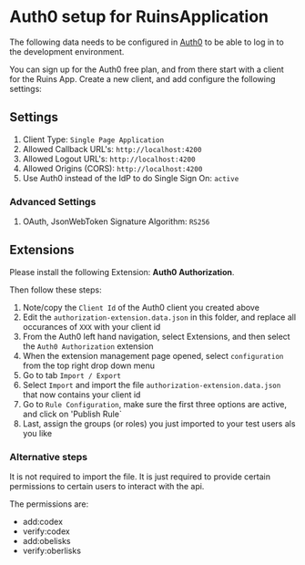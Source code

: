# Auth0 setup for RuinsApplication

The following data needs to be configured in [Auth0](https://auth0.com) to be able to log in to the development environment.

You can sign up for the Auth0 free plan, and from there start with a client for the Ruins App. Create a new client, and add configure the following settings:

## Settings

1. Client Type: `Single Page Application`
2. Allowed Callback URL's: `http://localhost:4200`
3. Allowed Logout URL's: `http://localhost:4200`
4. Allowed Origins (CORS): `http://localhost:4200`
5. Use Auth0 instead of the IdP to do Single Sign On: `active`

### Advanced Settings

1. OAuth, JsonWebToken Signature Algorithm: `RS256`

## Extensions

Please install the following Extension: **Auth0 Authorization**.

Then follow these steps:

1. Note/copy the `Client Id` of the Auth0 client you created above
2. Edit the `authorization-extension.data.json` in this folder, and replace all occurances of `XXX` with your client id
3. From the Auth0 left hand navigation, select Extensions, and then select the `Auth0 Authorization` extension
4. When the extension management page opened, select `configuration` from the top right drop down menu
5. Go to tab `Import / Export`
6. Select `Import` and import the file `authorization-extension.data.json` that now contains your client id
7. Go to `Rule Configuration`, make sure the first three options are active, and click on 'Publish Rule`
7. Last, assign the groups (or roles) you just imported to your test users als you like

### Alternative steps

It is not required to import the file. It is just required to provide certain permissions to certain users to interact with the api.

The permissions are:

* add:codex
* verify:codex
* add:obelisks
* verify:oberlisks
